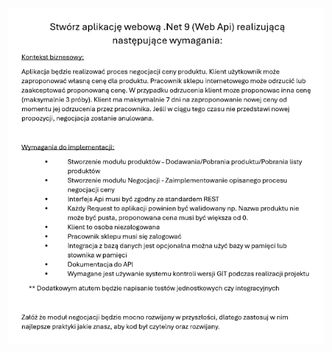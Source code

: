 ![image alt](https://github.com/jacob-a2k/PriceNegotiationApp/blob/651202d7d5231a25bb10f98a6e5825adfb82aead/image.png)
